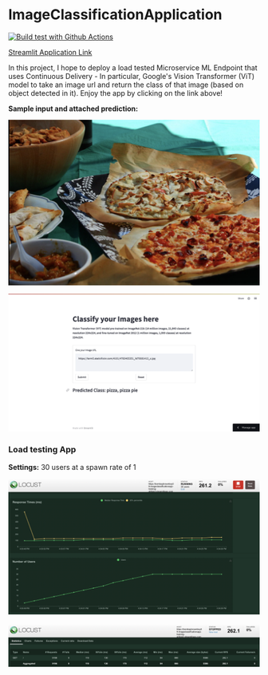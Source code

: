 # ImageClassificationApplication
[![Build test with Github Actions](https://github.com/BombayBrownBoy09/ImageClassificationApp/actions/workflows/main.yml/badge.svg)](https://github.com/BombayBrownBoy09/ImageClassificationApp/actions/workflows/main.yml)

[Streamlit Application Link](https://bombaybrownboy09-imageclassificationapp-training-ah8ykd.streamlitapp.com/)

In this project, I hope to deploy a load tested Microservice ML Endpoint that uses Continuous Delivery - In particular, Google's Vision Transformer (ViT) model to take an image url and return the class of that image (based on object detected in it). Enjoy the app by clicking on the link above!

**Sample input and attached prediction:**
<p align="left">
  <img src="https://github.com/BombayBrownBoy09/ImageClassificationApp/blob/main/images/Pizza.png" />
</p>

<p align="right">
  <img src="https://github.com/BombayBrownBoy09/ImageClassificationApp/blob/main/images/Result.png" />
</p>


### Load testing App
**Settings:** 30 users at a spawn rate of 1

<p align="center">
  <img src="https://github.com/BombayBrownBoy09/ImageClassificationApp/blob/main/images/locust1.png" />
</p>
<p align="center">
  <img src="https://github.com/BombayBrownBoy09/ImageClassificationApp/blob/main/images/locust2.png" />
</p>
